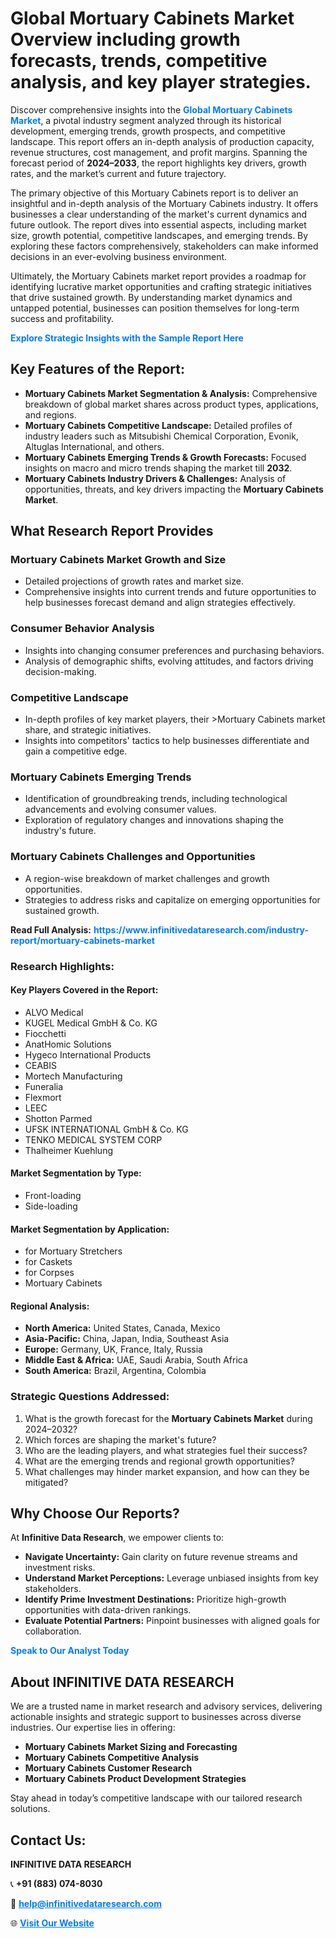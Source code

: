 <h1>Global Mortuary Cabinets Market Overview including growth forecasts, trends, competitive analysis, and key player strategies.</h1>
<p>
Discover comprehensive insights into the 
<a href="https://www.infinitivedataresearch.com/industry-report/mortuary-cabinets-market" rel="dofollow" style="color: #007BFF; text-decoration: none;"><strong>Global Mortuary Cabinets Market</strong></a>, a pivotal industry segment analyzed through its historical development, emerging trends, growth prospects, and competitive landscape. This report offers an in-depth analysis of production capacity, revenue structures, cost management, and profit margins. Spanning the forecast period of <strong>2024–2033</strong>, the report highlights key drivers, growth rates, and the market’s current and future trajectory.
</p>
<p>
The primary objective of this Mortuary Cabinets report is to deliver an insightful and in-depth analysis of the Mortuary Cabinets industry. It offers businesses a clear understanding of the market's current dynamics and future outlook. The report dives into essential aspects, including market size, growth potential, competitive landscapes, and emerging trends. By exploring these factors comprehensively, stakeholders can make informed decisions in an ever-evolving business environment.
</p>
<p>
Ultimately, the Mortuary Cabinets market report provides a roadmap for identifying lucrative market opportunities and crafting strategic initiatives that drive sustained growth. By understanding market dynamics and untapped potential, businesses can position themselves for long-term success and profitability.
</p>
<p>
<a href="https://www.infinitivedataresearch.com/request-sample/reportId=111117" style="color: #007BFF; text-decoration: none;"><strong>Explore Strategic Insights with the Sample Report Here</strong></a>
</p>

<h2>Key Features of the Report:</h2>
<ul>
<li><strong>Mortuary Cabinets Market Segmentation & Analysis:</strong> Comprehensive breakdown of global market shares across product types, applications, and regions.</li>
<li><strong>Mortuary Cabinets Competitive Landscape:</strong> Detailed profiles of industry leaders such as Mitsubishi Chemical Corporation, Evonik, Altuglas International, and others.</li>
<li><strong>Mortuary Cabinets Emerging Trends & Growth Forecasts:</strong> Focused insights on macro and micro trends shaping the market till <strong>2032</strong>.</li>
<li><strong>Mortuary Cabinets Industry Drivers & Challenges:</strong> Analysis of opportunities, threats, and key drivers impacting the <strong>Mortuary Cabinets Market</strong>.</li>
</ul>

<h2>What Research Report Provides</h2>
<h3>Mortuary Cabinets Market Growth and Size</h3>
<ul>
<li>Detailed projections of growth rates and market size.</li>
<li>Comprehensive insights into current trends and future opportunities to help businesses forecast demand and align strategies effectively.</li>
</ul>

<h3>Consumer Behavior Analysis</h3>
<ul>
<li>Insights into changing consumer preferences and purchasing behaviors.</li>
<li>Analysis of demographic shifts, evolving attitudes, and factors driving decision-making.</li>
</ul>

<h3>Competitive Landscape</h3>
<ul>
<li>In-depth profiles of key market players, their >Mortuary Cabinets market share, and strategic initiatives.</li>
<li>Insights into competitors' tactics to help businesses differentiate and gain a competitive edge.</li>
</ul>

<h3>Mortuary Cabinets Emerging Trends</h3>
<ul>
<li>Identification of groundbreaking trends, including technological advancements and evolving consumer values.</li>
<li>Exploration of regulatory changes and innovations shaping the industry's future.</li>
</ul>

<h3>Mortuary Cabinets Challenges and Opportunities</h3>
<ul>
<li>A region-wise breakdown of market challenges and growth opportunities.</li>
<li>Strategies to address risks and capitalize on emerging opportunities for sustained growth.</li>
</ul>
<p><strong>Read Full Analysis:</strong> <a href="https://www.infinitivedataresearch.com/industry-report/mortuary-cabinets-market" rel="dofollow" style="color: #007BFF; text-decoration: none;"><strong>https://www.infinitivedataresearch.com/industry-report/mortuary-cabinets-market</strong></a></p>
<h3>Research Highlights:</h3>
<h4>Key Players Covered in the Report:</h4>
<ul><li>ALVO Medical</li><li>KUGEL Medical GmbH &amp; Co. KG</li><li>Fiocchetti</li><li>AnatHomic Solutions</li><li>Hygeco International Products</li><li>CEABIS</li><li>Mortech Manufacturing</li><li>Funeralia</li><li>Flexmort</li><li>LEEC</li><li>Shotton Parmed</li><li>UFSK INTERNATIONAL GmbH &amp; Co. KG</li><li>TENKO MEDICAL SYSTEM CORP</li><li>Thalheimer Kuehlung</li></ul>
<h4>Market Segmentation by Type:</h4>
<ul><li>Front-loading</li><li>Side-loading</li></ul>
<h4>Market Segmentation by Application:</h4>
<ul><li>for Mortuary Stretchers</li><li>for Caskets</li><li>for Corpses</li><li>Mortuary Cabinets</li></ul>

<h4>Regional Analysis:</h4>
<ul>
<li><strong>North America:</strong> United States, Canada, Mexico</li>
<li><strong>Asia-Pacific:</strong> China, Japan, India, Southeast Asia</li>
<li><strong>Europe:</strong> Germany, UK, France, Italy, Russia</li>
<li><strong>Middle East & Africa:</strong> UAE, Saudi Arabia, South Africa</li>
<li><strong>South America:</strong> Brazil, Argentina, Colombia</li>
</ul>

<h3>Strategic Questions Addressed:</h3>
<ol>
<li>What is the growth forecast for the <strong>Mortuary Cabinets Market</strong> during 2024–2032?</li>
<li>Which forces are shaping the market's future?</li>
<li>Who are the leading players, and what strategies fuel their success?</li>
<li>What are the emerging trends and regional growth opportunities?</li>
<li>What challenges may hinder market expansion, and how can they be mitigated?</li>
</ol>

<h2>Why Choose Our Reports?</h2>
<p>At <strong>Infinitive Data Research</strong>, we empower clients to:</p>
<ul>
<li><strong>Navigate Uncertainty:</strong> Gain clarity on future revenue streams and investment risks.</li>
<li><strong>Understand Market Perceptions:</strong> Leverage unbiased insights from key stakeholders.</li>
<li><strong>Identify Prime Investment Destinations:</strong> Prioritize high-growth opportunities with data-driven rankings.</li>
<li><strong>Evaluate Potential Partners:</strong> Pinpoint businesses with aligned goals for collaboration.</li>
</ul>
<p><a href="https://www.infinitivedataresearch.com/industry-report/mortuary-cabinets-market" rel="dofollow" style="color: #007BFF; text-decoration: none;"><strong>Speak to Our Analyst Today</strong></a></p>

<h2>About INFINITIVE DATA RESEARCH</h2>
<p>We are a trusted name in market research and advisory services, delivering actionable insights and strategic support to businesses across diverse industries. Our expertise lies in offering:</p>
<ul>
<li><strong>Mortuary Cabinets Market Sizing and Forecasting</strong></li>
<li><strong>Mortuary Cabinets Competitive Analysis</strong></li>
<li><strong>Mortuary Cabinets Customer Research</strong></li>
<li><strong>Mortuary Cabinets Product Development Strategies</strong></li>
</ul>
<p>Stay ahead in today’s competitive landscape with our tailored research solutions.</p>

<h2>Contact Us:</h2>
<p><strong>INFINITIVE DATA RESEARCH</strong></p>
<p>📞 <strong>+91 (883) 074-8030</strong></p>
<p>📧 <strong><a href="mailto:help@infinitivedataresearch.com" style="color: #007BFF;">help@infinitivedataresearch.com</a></strong></p>
<p>🌐 <strong><a href="https://www.infinitivedataresearch.com" rel="dofollow" style="color: #007BFF;">Visit Our Website</a></strong></p>